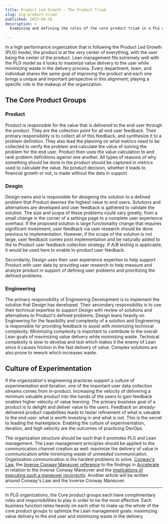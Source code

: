 ```yaml
---
title: Product Led Growth - The Product Triad
slug: plg-product-triad
published: 2023-09-18
description: >
  Examining and defining the roles of the core product triad in a PLG company

---
```


In a high performance organization that is following the Product Led Growth (PLG) model, the product
is at the very center of everything, with the user being the center of the product. Lean management
fits extremely well with the PLG model as it looks to maximize value delivery to the user while
minimizing waste in the delivery process. Every department, team, and individual shares the same
goal of improving the product and each one brings a unique and important perspective in this
alignment; playing a specific role in the makeup of the organization.


## The Core Product Groups
### Product

Product is responsible for the value that is delivered to the end user through the product. They are
the collection point for all end user feedback. Their primary responsibility is to collect all of
this feedback, and synthesize it to a problem definition. They also lead the planning on what
metrics need to be collected to verify the problem and calculate the value of solving the problem
for the end user. Product then uses the value calculation to and rank problem definitions against
one another. All types of reasons of why something should be done in the product should be captured
in metrics used to calculate the value. No product decision, whether it leads to financial growth or
not, is made without the data in support.


### Desgin

Design owns and is responsible for designing the solution to a defined problem that Product deemes
the highest value to end users. Solutions and alternatives are developed and user feedback is
gathered to validate the solution. The size and scope of these problems could vary greatly; from a
small change in the corner of a settings page to a complete user experience overhaul. If the
proposed solution is large functionality change that requires significant investment, user feedback
via user research should be done previous to implementation. However, if the scope of the solution
is not large, user feedback comes post implementation and be naturally added to the to Product user
feedback collection strategy. If A/B testing is applicable, it would be used here to enable
in-product user feedback. 

Secondarily, Design uses their user experience expertise to help support Product with user data by
providing user research to help measure and analyze product in support of defining user problems and
prioritizing the defined problems. 


### Engineering

The primary responsibility of Engineering Development is to implement the solution that Design has
developed. Their secondary responsibility is to use their technical expertise to support Design with
review of solutions and alternatives to Product's defined problems. Design leans heavily on
Engineering for the feasibility and complexity of a solution and Engineering is responsible for
providing feedback to assist with minimizing technical complexity. Minimizing complexity is
important to contribute to the overall Lean goals of maximizing value delivery while minimizing
waste. Technical complexity is slow to develop and test which makes it the enemy of Lean since it
causes friction in the fast delivery of value. Complex solutions are also prone to rework which
increases waste. 


## Culture of Experimentation

If the organization's engineering practices support a culture of experimentation and iteration, one of the important
user data collection streams comes from in-product. Increasing the velocity of delivering a minimum valuable product
into the hands of the users to gain feedback enables higher velocity of value learning. The primary business goal of a
product is to delight and deliver value to the users. Feedback on already-delivered product capabilities leads to faster
refinement of what is valuable to the end user: what is worth investing in and what is not. This is the secret to
leading the marketplace. Enabling the culture of experimentation, iteration, and high velocity are the outcomes of
practicing DevOps.

The organization structure should be such that it promotes PLG and Lean management. The Lean
management principles should be applied to the communication channel creation as well: maximize the
delivery of value in communication while minimizing waste of unneeded communication. Organization
communication is the hardest problems to solve. [Conway's
Law](https://www.melconway.com/Home/Committees_Paper.html), the [Inverse Conway Maneuver
reference](https://yoan-thirion.gitbook.io/knowledge-base/xtrem-reading/resources/book-notes/team-topologies#conways-law)
to the findings in [Accelerate](https://www.oreilly.com/library/view/accelerate/9781457191435/) in
relation to the Inverse Conway Maneuver and the [implications of executing such a maneuver
incorrectly](https://medium.com/@Cyrdup/icm-1-say-no-to-the-inverse-conway-maneuver-6672ba2373cb).
Another article will be written around Conway's Law and the Inverse Conway Maneuver.


---

In PLG organizations, the Core product groups each have complimentary roles and responsibilities to play in order to
be the most effective. Each business function relies heavily on each other to make up the whole of the core product 
groups to optimize the Lean management goals: maximizing value delivery to the end user and minimizing waste in the
delivery.
